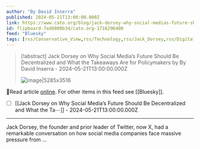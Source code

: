 ```yaml
---
author: "By David Inserra"
published: 2024-05-21T13:00:00.000Z
link: https://www.cato.org/blog/jack-dorsey-why-social-medias-future-should-be-decentralized-what-takeaways-are-policymakers
id: flipboard-7ed8808b34/cato.org-1716296400
feed: "Bluesky"
tags: [rss/Conservative_View,rss/Technology,rss/Jack_Dorsey,rss/Digital_Currency,rss/Bluesky]
---
```

> [!abstract] Jack Dorsey on Why Social Media’s Future Should Be Decentralized and What the Takeaways Are for Policymakers by By David Inserra - 2024-05-21T13:00:00.000Z
>
> ![image|5285x3516](https://ic-cdn.flipboard.com/cato.org/32c743e2bb2db6293443955896aa012b6ecf7aec/_xlarge.jpeg)

🔗Read article [online](https://www.cato.org/blog/jack-dorsey-why-social-medias-future-should-be-decentralized-what-takeaways-are-policymakers). For other items in this feed see [[Bluesky]].

- [ ] [[Jack Dorsey on Why Social Media’s Future Should Be Decentralized and What the Ta⋯]] - 2024-05-21T13:00:00.000Z
- - -
Jack Dorsey, the founder and prior leader of Twitter, now X, had a remarkable conversation on how social media companies face massive pressure from …
